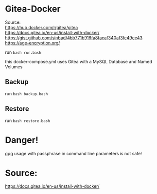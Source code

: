# Gitea-Docker

Source:  
https://hub.docker.com/r/gitea/gitea  
https://docs.gitea.io/en-us/install-with-docker/  
https://gist.github.com/sinbad/4bb771b916fa8facaf340af3fc49ee43  
https://age-encryption.org/  

run `bash run.bash`

this docker-compose.yml uses Gitea with a MySQL Database and Named Volumes

## Backup

run `bash backup.bash`

## Restore

run `bash restore.bash`

# Danger!

gpg usage with passphrase in command line parameters is not safe!

# Source:

https://docs.gitea.io/en-us/install-with-docker/

